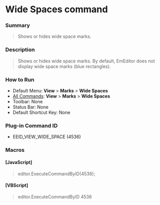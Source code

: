 # Wide Spaces command

### Summary

> Shows or hides wide space marks.

### Description

> Shows or hides wide space marks. By default, EmEditor does not display wide space marks
> (blue rectangles).

### How to Run

- Default Menu: **View** \> **Marks** \> **Wide Spaces**
- [All Commands](../tools/all_commands): **View** \> **Marks** \> **Wide Spaces**
- Toolbar: None
- Status Bar: None
- Default Shortcut Key: None

### Plug-in Command ID

- EEID\_VIEW\_WIDE\_SPACE (4536)

### Macros

#### \[JavaScript\]

> editor.ExecuteCommandByID(4536);

#### \[VBScript\]

> editor.ExecuteCommandByID 4536